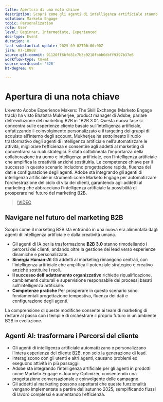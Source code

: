 ```yaml
---
title: Apertura di una nota chiave
description: Scopri come gli agenti di intelligenza artificiale stanno trasformando il marketing B2B in B2B 3.0. Scopri le strategie per migliorare l’efficienza, la personalizzazione e i percorsi dei clienti con Marketo Engage.
solution: Marketo Engage
topic: Personalization
role: User
level: Beginner, Intermediate, Experienced
doc-type: Event
duration: 0
last-substantial-update: 2025-09-02T00:00:00Z
jira: KT-18868
source-git-commit: 91120ff6bfd81c7b3c9218fbbb6dbff9397b37e6
workflow-type: tm+mt
source-wordcount: '320'
ht-degree: 0%

---
```



# Apertura di una nota chiave

L’evento Adobe Experience Makers: The Skill Exchange (Marketo Engage track) ha visto Bhatstra Mukherjee, product manager di Adobe, parlare dell’evoluzione del marketing B2B in &quot;B2B 3.0&quot;. Questa nuova fase si concentra sulle esperienze cliente basate sull’intelligenza artificiale, enfatizzando il coinvolgimento personalizzato e il targeting dei gruppi di acquisto all’interno degli account. Mukherjee ha sottolineato il ruolo trasformativo degli agenti di intelligenza artificiale nell’automatizzare le attività, migliorare l’efficienza e consentire agli addetti al marketing di concentrarsi su ruoli strategici. È stata sottolineata l’importanza della collaborazione tra uomo e intelligenza artificiale, con l’intelligenza artificiale che amplifica la creatività anziché sostituirla. Le competenze chiave per il successo in questo scenario includono progettazione rapida, fluenza dei dati e configurazione degli agenti. Adobe sta integrando gli agenti di intelligenza artificiale in strumenti come Marketo Engage per automatizzare l’orchestrazione del ciclo di vita dei clienti, garantendo agli addetti al marketing che abbracciano l’intelligenza artificiale la possibilità di prosperare nel futuro del marketing B2B.

>[!VIDEO](https://video.tv.adobe.com/v/3471483/?learn=on&enablevpops&captions=ita)

## Navigare nel futuro del marketing B2B

Scopri come il marketing B2B sta entrando in una nuova era alimentata dagli agenti di intelligenza artificiale e dalla creatività umana.

* Gli agenti di IA per la trasformazione **B2B 3.0** stanno rimodellando i percorsi dei clienti, andando oltre la gestione dei lead verso esperienze dinamiche e personalizzate.
* **Sinergia Human-AI** Gli addetti al marketing rimangono centrali, con l&#39;intelligenza artificiale che amplifica il potenziale strategico e creativo anziché sostituire i ruoli.
* **Il successo dell&#39;adattamento organizzativo** richiede riqualificazione, cambiamenti culturali e supervisione responsabile dei processi basati sull&#39;intelligenza artificiale.
* **Competenze pratiche** Per prosperare in questo scenario sono fondamentali progettazione tempestiva, fluenza dei dati e configurazione degli agenti.

La comprensione di queste modifiche consente ai team di marketing di restare al passo con i tempi e di orchestrare il proprio futuro in un ambiente B2B in evoluzione.

## Agenti AI: trasformare i Percorsi del cliente

* Gli agenti di intelligenza artificiale automatizzano e personalizzano l’intera esperienza del cliente B2B, non solo la generazione di lead.
* Interagiscono con gli utenti e altri agenti, causano problemi ed eseguono attività in più passaggi.
* Adobe sta integrando l’intelligenza artificiale per gli agenti in prodotti come Marketo Engage e Journey Optimizer, consentendo una progettazione conversazionale e coinvolgente delle campagne.
* Gli addetti al marketing possono aspettarsi che queste funzionalità vengano implementate a partire dall’autunno 2025, semplificando flussi di lavoro complessi e aumentando l’efficienza.

